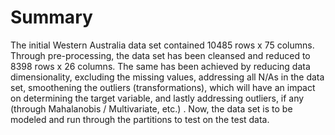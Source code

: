 # Summary

The initial Western Australia data set contained 10485 rows x 75 columns. Through pre-processing, the data set has been cleansed and reduced to 8398 rows x 26 columns. The same has been achieved by reducing data dimensionality, excluding the missing values, addressing all N/As in the data set, smoothening the outliers (transformations), which will have an impact on determining the target variable, and lastly addressing outliers, if any (through Mahalanobis / Multivariate, etc.) . Now, the data set is to be modeled and run through the partitions to test on the test data.